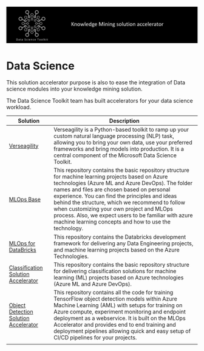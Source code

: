 ![banner](../media/banner.png)

# Data Science

This solution accelerator purpose is also to ease the integration of Data science modules into your knowledge mining solution. 

The Data Science Toolkit team has built accelerators for your data science workload. 

| Solution | Description |
|--------------|---|
|[Verseagility](https://github.com/microsoft/verseagility)|Verseagility is a Python-based toolkit to ramp up your custom natural language processing (NLP) task, allowing you to bring your own data, use your preferred frameworks and bring models into production. It is a central component of the Microsoft Data Science Toolkit.|
| [MLOps Base](https://github.com/microsoft/dstoolkit-mlops-base) | This repository contains the basic repository structure for machine learning projects based on Azure technologies (Azure ML and Azure DevOps). The folder names and files are chosen based on personal experience. You can find the principles and ideas behind the structure, which we recommend to follow when customizing your own project and MLOps process. Also, we expect users to be familiar with azure machine learning concepts and how to use the technology.| 
|[MLOps for DataBricks](https://github.com/microsoft/dstoolkit-ml-ops-for-databricks)| This repository contains the Databricks development framework for delivering any Data Engineering projects, and machine learning projects based on the Azure Technologies.| 
|[Classification Solution Accelerator](https://github.com/microsoft/dstoolkit-classification-solution-accelerator)| This repository contains the basic repository structure for delivering classification solutions for machine learning (ML) projects based on Azure technologies (Azure ML and Azure DevOps).|
|[Object Detection Solution Accelerator](https://github.com/microsoft/dstoolkit-objectdetection-tensorflow-azureml)|This repository contains all the code for training TensorFlow object detection models within Azure Machine Learning (AML) with setups for training on Azure compute, experiment monitoring and endpoint deployment as a webservice. It is built on the MLOps Accelerator and provides end to end training and deployment pipelines allowing quick and easy setup of CI/CD pipelines for your projects.|
|||


